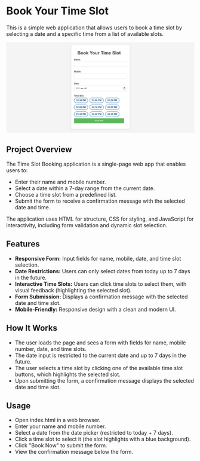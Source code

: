 # Book Your Time Slot
This is a simple web application that allows users to book a time slot by selecting a date and a specific time from a list of available slots. 

![Product Name Screen Shot][product-screenshot]

<!-- MARKDOWN LINKS & IMAGES -->
[product-screenshot]: book-time-slot.png

## Project Overview

The Time Slot Booking application is a single-page web app that enables users to:

- Enter their name and mobile number.
- Select a date within a 7-day range from the current date.
- Choose a time slot from a predefined list.
- Submit the form to receive a confirmation message with the selected date and time.

The application uses HTML for structure, CSS for styling, and JavaScript for interactivity, including form validation and dynamic slot selection.
## Features

- **Responsive Form:** Input fields for name, mobile, date, and time slot selection.
- **Date Restrictions:** Users can only select dates from today up to 7 days in the future.
- **Interactive Time Slots:** Users can click time slots to select them, with visual feedback (highlighting the selected slot).
- **Form Submission:** Displays a confirmation message with the selected date and time slot.
- **Mobile-Friendly:** Responsive design with a clean and modern UI.

## How It Works

- The user loads the page and sees a form with fields for name, mobile number, date, and time slots.
- The date input is restricted to the current date and up to 7 days in the future.
- The user selects a time slot by clicking one of the available time slot buttons, which highlights the selected slot.
- Upon submitting the form, a confirmation message displays the selected date and time slot.

## Usage

- Open index.html in a web browser.
- Enter your name and mobile number.
- Select a date from the date picker (restricted to today + 7 days).
- Click a time slot to select it (the slot highlights with a blue background).
- Click "Book Now" to submit the form.
- View the confirmation message below the form.
